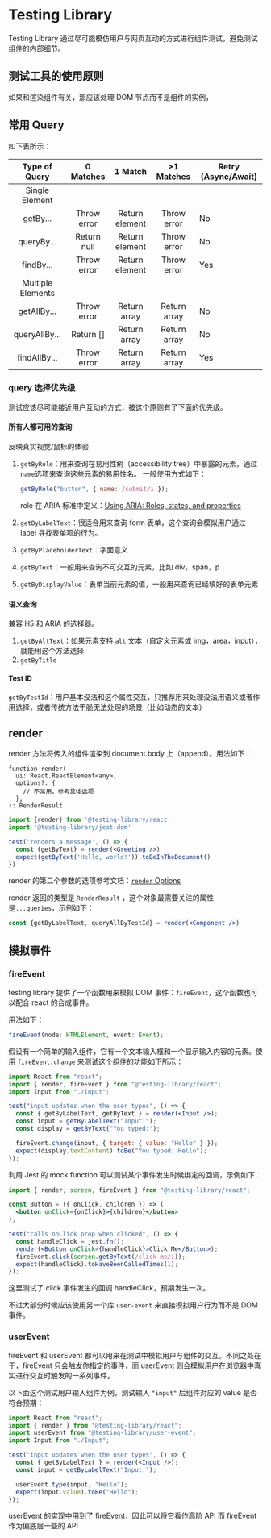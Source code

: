 # Testing Library

Testing Library 通过尽可能模仿用户与网页互动的方式进行组件测试，避免测试组件的内部细节。

## 测试工具的使用原则

如果和渲染组件有关，那应该处理 DOM 节点而不是组件的实例，

## 常用 Query

如下表所示：

|   Type of Query   |  0 Matches  |    1 Match     |  >1 Matches  | Retry (Async/Await) |
| :---------------: | :---------: | :------------: | :----------: | ------------------- |
|  Single Element   |             |                |              |                     |
|     getBy...      | Throw error | Return element | Throw error  | No                  |
|    queryBy...     | Return null | Return element | Throw error  | No                  |
|     findBy...     | Throw error | Return element | Throw error  | Yes                 |
| Multiple Elements |             |                |              |                     |
|    getAllBy...    | Throw error |  Return array  | Return array | No                  |
|   queryAllBy...   |  Return []  |  Return array  | Return array | No                  |
|   findAllBy...    | Throw error |  Return array  | Return array | Yes                 |

### query 选择优先级

测试应该尽可能接近用户互动的方式，按这个原则有了下面的优先级。

#### 所有人都可用的查询

反映真实视觉/鼠标的体验

1. `getByRole`：用来查询在易用性树（accessibility tree）中暴露的元素，通过`name`选项来查询这些元素的易用性名。
   一般使用方式如下：

   ```js
   getByRole("button", { name: /submit/i });
   ```

   role 在 ARIA 标准中定义：[Using ARIA: Roles, states, and properties](https://developer.mozilla.org/en-US/docs/Web/Accessibility/ARIA/ARIA_Techniques#roles)

2. `getByLabelText`：很适合用来查询 form 表单，这个查询会模拟用户通过 label 寻找表单项的行为。

3. `getByPlaceholderText`：字面意义
4. `getByText`：一般用来查询不可交互的元素，比如 div，span，p
5. `getByDisplayValue`：表单当前元素的值，一般用来查询已经填好的表单元素

#### 语义查询

兼容 H5 和 ARIA 的选择器。

1. `getByAltText`：如果元素支持 `alt` 文本（自定义元素或 img，area，input），就能用这个方法选择
2. `getByTitle`

#### Test ID

`getByTestId`：用户基本没法和这个属性交互，只推荐用来处理没法用语义或者作用选择，或者传统方法干脆无法处理的场景（比如动态的文本）

## render
render 方法将传入的组件渲染到 document.body 上（append）。用法如下：
```tsx
function render(
  ui: React.ReactElement<any>,
  options?: {
    // 不常用，参考具体选项
  },
): RenderResult
```

```jsx
import {render} from '@testing-library/react'
import '@testing-library/jest-dom'

test('renders a message', () => {
  const {getByText} = render(<Greeting />)
  expect(getByText('Hello, world!')).toBeInTheDocument()
})
```

render 的第二个参数的选项参考文档：[`render` Options](https://testing-library.com/docs/react-testing-library/api#render)


render 返回的类型是 `RenderResult` ，这个对象最需要关注的属性是`...queries`，示例如下：
```jsx
const {getByLabelText, queryAllByTestId} = render(<Component />)
```

## 模拟事件

### fireEvent

testing library 提供了一个函数用来模拟 DOM 事件：`fireEvent`，这个函数也可以配合 react 的合成事件。

用法如下：

```ts
fireEvent(node: HTMLElement, event: Event);
```

假设有一个简单的输入组件，它有一个文本输入框和一个显示输入内容的元素。使用 `fireEvent.change` 来测试这个组件的功能如下所示：

```jsx
import React from "react";
import { render, fireEvent } from "@testing-library/react";
import Input from "./Input";

test("input updates when the user types", () => {
  const { getByLabelText, getByText } = render(<Input />);
  const input = getByLabelText("Input:");
  const display = getByText("You typed:");

  fireEvent.change(input, { target: { value: "Hello" } });
  expect(display.textContent).toBe("You typed: Hello");
});
```

利用 Jest 的 mock function 可以测试某个事件发生时候绑定的回调，示例如下：

```jsx
import { render, screen, fireEvent } from "@testing-library/react";

const Button = ({ onClick, children }) => (
  <button onClick={onClick}>{children}</button>
);

test("calls onClick prop when clicked", () => {
  const handleClick = jest.fn();
  render(<Button onClick={handleClick}>Click Me</Button>);
  fireEvent.click(screen.getByText(/click me/i));
  expect(handleClick).toHaveBeenCalledTimes(1);
});
```

这里测试了 click 事件发生的回调 handleClick，预期发生一次。

不过大部分时候应该使用另一个库 `user-event` 来直接模拟用户行为而不是 DOM 事件。

### userEvent

fireEvent 和 userEvent 都可以用来在测试中模拟用户与组件的交互。不同之处在于，fireEvent 只会触发你指定的事件，而 userEvent 则会模拟用户在浏览器中真实进行交互时触发的一系列事件。

以下面这个测试用户输入组件为例，测试输入 `"input"` 后组件对应的 value 是否符合预期：

```jsx
import React from "react";
import { render } from "@testing-library/react";
import userEvent from "@testing-library/user-event";
import Input from "./Input";

test("input updates when the user types", () => {
  const { getByLabelText } = render(<Input />);
  const input = getByLabelText("Input:");

  userEvent.type(input, "Hello");
  expect(input.value).toBe("Hello");
});
```

userEvent 的实现中用到了 fireEvent，因此可以将它看作高阶 API 而 fireEvent 作为偏底层一些的 API
